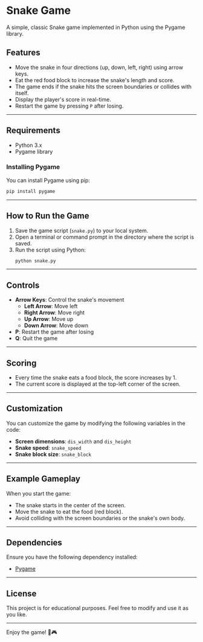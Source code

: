 
# Snake Game

A simple, classic Snake game implemented in Python using the Pygame library.

## Features
- Move the snake in four directions (up, down, left, right) using arrow keys.
- Eat the red food block to increase the snake's length and score.
- The game ends if the snake hits the screen boundaries or collides with itself.
- Display the player's score in real-time.
- Restart the game by pressing `P` after losing.

---

## Requirements
- Python 3.x
- Pygame library

### Installing Pygame
You can install Pygame using pip:
```bash
pip install pygame
```

---

## How to Run the Game
1. Save the game script (`snake.py`) to your local system.
2. Open a terminal or command prompt in the directory where the script is saved.
3. Run the script using Python:
   ```bash
   python snake.py
   ```

---

## Controls
- **Arrow Keys**: Control the snake's movement
  - **Left Arrow**: Move left
  - **Right Arrow**: Move right
  - **Up Arrow**: Move up
  - **Down Arrow**: Move down
- **P**: Restart the game after losing
- **Q**: Quit the game

---

## Scoring
- Every time the snake eats a food block, the score increases by 1.
- The current score is displayed at the top-left corner of the screen.

---

## Customization
You can customize the game by modifying the following variables in the code:
- **Screen dimensions**: `dis_width` and `dis_height`
- **Snake speed**: `snake_speed`
- **Snake block size**: `snake_block`

---

## Example Gameplay
When you start the game:
- The snake starts in the center of the screen.
- Move the snake to eat the food (red block).
- Avoid colliding with the screen boundaries or the snake's own body.

---

## Dependencies
Ensure you have the following dependency installed:
- [Pygame](https://www.pygame.org/)

---

## License
This project is for educational purposes. Feel free to modify and use it as you like.

---

Enjoy the game! 🐍🎮
